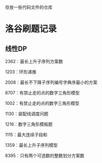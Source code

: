 存放一些代码文件的仓库
# 洛谷刷题记录
## 线性DP

2362：最长上升子序列方案数

1203：环形递推

2008：最长不下降子序列编号字典序最小的方案

8707：有禁止走的点的数字三角形模型

1002：有禁止走的点的数字三角形模型

1130：装配线调度问题

1216：数字三角形模板题

1115：最大连续子段和

1359：最长上升子序列模型

8395：只有两个可选数的整数划分方案数
